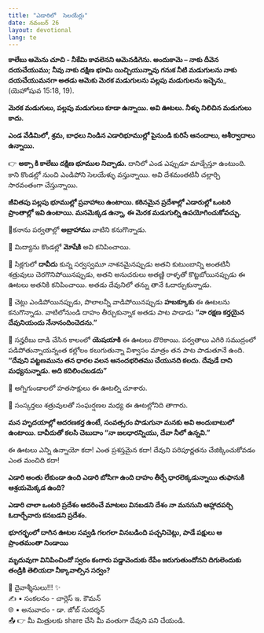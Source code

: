 ```yaml
---
title: "ఎడారిలో  సెలయేర్లు"
date: నవంబర్ 26
layout: devotional
lang: te
---
```


**కాలేబు ఆమెను చూచి - నీకేమి కావలెనని ఆమెనడిగెను. అందుకామె – నాకు దీవెన దయచేయుము; నీవు నాకు దక్షిణ భూమి యిచ్చియున్నావు గనుక నీటి మడుగులను నాకు దయచేయుమనగా అతడు ఆమెకు మెరక మడుగులను పల్లపు మడుగులను ఇచ్చెను**_ (యెహోషువ 15:18, 19). 

**మెరక మడుగులు, పల్లపు మడుగులు కూడా ఉన్నాయి. అవి ఊటలు. నీళ్ళు నిలిచిన మడుగులు కాదు.**

 **ఎండ వేడిమిలో, శ్రమ, బాధలు నిండిన ఎడారిభూముల్లో పైనుండి కురిసే ఆనందాలు, ఆశీర్వాదాలు ఉన్నాయి.**

👉 **అక్సా కి కాలేబు దక్షిణ భూముల నిచ్చాడు.** దానిలో ఎండ ఎప్పుడూ మాడ్చేస్తూ ఉంటుంది. కాని కొండల్లో నుంచి ఎండిపోని సెలయేళ్ళు వస్తున్నాయి. అవి దేశమంతటినీ చల్లార్చి సారవంతంగా చేస్తున్నాయి.

**జీవితపు పల్లపు భూముల్లో ప్రవాహాలు ఉంటాయి. కఠినమైన ప్రదేశాల్లో ఎడారుల్లో ఒంటరి ప్రాంతాల్లో ఇవి ఉంటాయి. మనమెక్కడ ఉన్నా, ఈ మెరక మడుగుల్ని ఉపయోగించుకోవచ్చు.**

🔹కనాను పర్వతాల్లో **అబ్రాహాము** వాటిని కనుగొన్నాడు.

🔹 మిద్యాను కొండల్లో **మోషేకి** అవి కనిపించాయి. 

🔹 సిక్లగులో **దావీదు** కున్న సర్వస్వమూ నాశనమైనప్పుడు అతని కుటుంబాన్ని అంతటినీ శత్రువులు చెరగొనిపోయినప్పుడు, అతని అనుచరులు అతణ్ణి రాళ్ళతో కొట్టబోయినప్పుడు ఈ ఊటలు అతనికి కనిపించాయి. అతడు దేవునిలో తన్ను తానే ఓదార్చుకున్నాడు.

🔹 చెట్లు ఎండిపోయినప్పుడు, పొలాలన్నీ వాడిపోయినప్పుడు **హబక్కూకు** ఈ ఊటలను కనుగొన్నాడు. వాటిలోనుండి దాహం తీర్చుకున్నాక అతడు పాట పాడాడు **“నా రక్షణ కర్తయైన దేవునియందు నేనానందించెదను.”**

🔹 సన్హరీబు  దాడి చేసిన కాలంలో **యెషయాకి** ఈ ఊటలు దొరికాయి. పర్వతాలు ఎగిరి సముద్రంలో పడిపోతున్నాయన్నంత కల్లోలం కలుగుతున్నా విశ్వాసం మాత్రం తన పాట పాడుతూనే ఉంది. **“దేవుని పట్టణమును తన ధారల వలన ఆనందభరితము చేయునది కలదు. దేవుడే దాని మధ్యనున్నాడు. అది కదిలించబడదు”**

🔹 అగ్నిగుండాలలో హతసాక్షులు ఈ ఊటల్ని చూశారు.

🔹 సంస్కర్తలు శత్రువులతో సంఘర్షణల మధ్య ఈ ఊటల్లోనిది తాగారు. 

**మన హృదయాల్లో ఆదరణకర్త ఉంటే, సంవత్సరం పొడుగునా మనకు అవి అందుబాటులో ఉంటాయి. దావీదుతో కలసి చెబుదాం “నా జలధారన్నియు, దేవా నీలో ఉన్నవి.”**

ఈ ఊటలు ఎన్ని ఉన్నాయో కదా! ఎంత ప్రశస్తమైన కదా! దేవుని పరిపూర్ణతను చేజిక్కించుకోవడం ఎంత మంచిది కదా!

**ఎడారి అంతు లేకుండా ఉంది ఎడారి బోసిగా ఉంది దాహం తీర్చే ధారలెక్కడున్నాయి తుఫానుకి ఆశ్రయమెక్కడ ఉంది?**

**ఎడారి చాలా ఒంటరి ప్రదేశం ఆదరించే మాటలు వినబడని దేశం నా మనసుని ఆహ్లాదపర్చి ఓదార్చేవారు కనబడని ప్రదేశం.**

**భూగర్భంలో దాగిన ఊటల సవ్వడి గలగలా వినబడింది పచ్చనిచెట్లు, పాడే పక్షులు ఆ ప్రాంతమంతా నిండాయి**

**మృదువుగా వినిపించిందో స్వరం కంగారు పడ్డావెందుకు రేపేం జరుగుతుందోనని దిగులెందుకు తండ్రికి తెలియదా నీక్కావాల్సిన సర్వం?**

<div class="blessing">🙏 <span class="bless-text">దైవాశ్శీసులు!!!</span> ✨</div>

<div class="credit">✍️ <span class="credit-text">▪ సంకలనం - చార్లెస్ ఇ. కౌమన్</span></div>
<div class="credit">🌐 <span class="credit-text">▪ అనువాదం - డా. జోబ్ సుదర్శన్</span></div>


<div class="share">📤 👉 <span class="share-text">మీ మిత్రులకు share చేసి మీ వంతుగా దేవుని పని చేయండి.</span></div>
